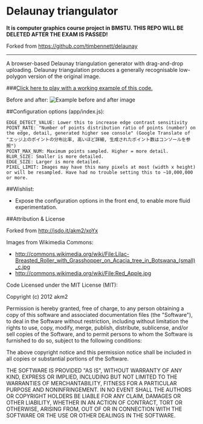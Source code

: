 # Delaunay triangulator
**It is computer graphics course project in BMSTU. THIS REPO WILL BE DELETED AFTER THE EXAM IS PASSED!**

Forked from https://github.com/timbennett/delaunay

<hr>

A browser-based Delaunay triangulation generator with drag-and-drop uploading. Delaunay triangulation produces a generally recognisable low-polygon version of the original image.

###[Click here to play with a working example of this code.](http://103.16.129.81/delaunay/)

Before and after:
![Example before and after image](sample.jpg "Before and after Delaunay triangulation")

##Configuration options (app/index.js): 

    EDGE_DETECT_VALUE: Lower this to increase edge contrast sensitivity
    POINT_RATE: "Number of points distribution ratio of points (number) on the edge, detail, generated higher see console" (Google Translate of "エッジ上のポイントの分布比率, 高いほど詳細, 生成されたポイント数はコンソールを参照")
    POINT_MAX_NUM: Maximum points sampled. Higher = more detail.
    BLUR_SIZE: Smaller is more detailed.
    EDGE_SIZE: Larger is more detailed.
    PIXEL_LIMIT: Images may have this many pixels at most (width x height) or will be resampled. Have had no trouble setting this to ~10,000,000 or more.
    
##Wishlist:

* Expose the configuration options in the front end, to enable more fluid experimentation.

##Attribution & License

Forked from http://jsdo.it/akm2/xoYx

Images from Wikimedia Commons:

* http://commons.wikimedia.org/wiki/File:Lilac-Breasted_Roller_with_Grasshopper_on_Acacia_tree_in_Botswana_(small)_c.jpg
* http://commons.wikimedia.org/wiki/File:Red_Apple.jpg

Code Licensed under the MIT License (MIT):

Copyright (c) 2012 akm2

Permission is hereby granted, free of charge, to any person obtaining a copy
of this software and associated documentation files (the "Software"), to deal
in the Software without restriction, including without limitation the rights
to use, copy, modify, merge, publish, distribute, sublicense, and/or sell
copies of the Software, and to permit persons to whom the Software is
furnished to do so, subject to the following conditions:

The above copyright notice and this permission notice shall be included in
all copies or substantial portions of the Software.

THE SOFTWARE IS PROVIDED "AS IS", WITHOUT WARRANTY OF ANY KIND, EXPRESS OR
IMPLIED, INCLUDING BUT NOT LIMITED TO THE WARRANTIES OF MERCHANTABILITY,
FITNESS FOR A PARTICULAR PURPOSE AND NONINFRINGEMENT. IN NO EVENT SHALL THE
AUTHORS OR COPYRIGHT HOLDERS BE LIABLE FOR ANY CLAIM, DAMAGES OR OTHER
LIABILITY, WHETHER IN AN ACTION OF CONTRACT, TORT OR OTHERWISE, ARISING FROM,
OUT OF OR IN CONNECTION WITH THE SOFTWARE OR THE USE OR OTHER DEALINGS IN
THE SOFTWARE.
